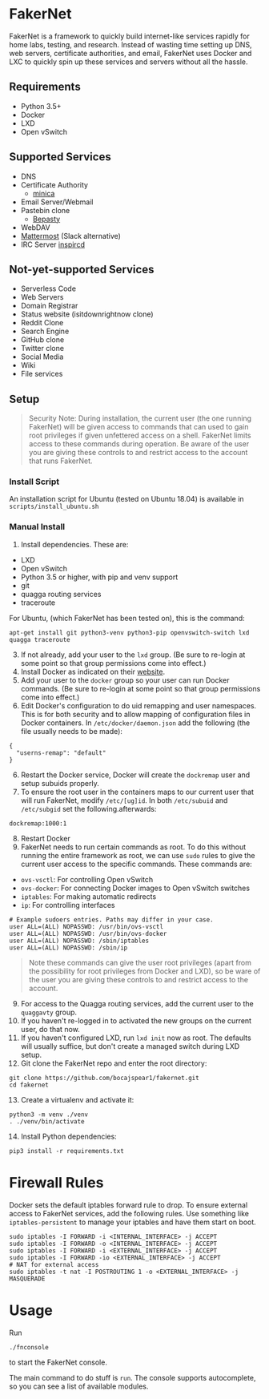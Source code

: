 # FakerNet

FakerNet is a framework to quickly build internet-like services rapidly for home labs, testing, and research. Instead of wasting time setting up DNS, web servers, certificate authorities, and email, FakerNet uses Docker and LXC to quickly spin up these services and servers without all the hassle.

## Requirements

* Python 3.5+
* Docker
* LXD
* Open vSwitch

## Supported Services

* DNS
* Certificate Authority
  * [minica](https://github.com/bocajspear1/minica)
* Email Server/Webmail
* Pastebin clone
  * [Bepasty](https://github.com/bepasty/bepasty-server)
* WebDAV
* [Mattermost](https://mattermost.com/) (Slack alternative)
* IRC Server [inspircd](https://www.inspircd.org/)

## Not-yet-supported Services

* Serverless Code
* Web Servers
* Domain Registrar
* Status website (isitdownrightnow clone)
* Reddit Clone
* Search Engine
* GitHub clone
* Twitter clone
* Social Media
* Wiki
* File services

## Setup

> Security Note: During installation, the current user (the one running FakerNet) will be given access to commands that can used to gain root privileges if given unfettered access on a shell. FakerNet limits access to these commands during operation. Be aware of the user you are giving these controls to and restrict access to the account that runs FakerNet.

### Install Script

An installation script for Ubuntu (tested on Ubuntu 18.04) is available in `scripts/install_ubuntu.sh`

### Manual Install

1. Install dependencies. These are:
* LXD
* Open vSwitch
* Python 3.5 or higher, with pip and venv support
* git
* quagga routing services
* traceroute

For Ubuntu, (which FakerNet has been tested on), this is the command:
```
apt-get install git python3-venv python3-pip openvswitch-switch lxd quagga traceroute
```
3. If not already, add your user to the `lxd` group. (Be sure to re-login at some point so that group permissions come into effect.)
2. Install Docker as indicated on their [website](https://docs.docker.com/install/linux/docker-ce/ubuntu/). 
3. Add your user to the `docker` group so your user can run Docker commands. (Be sure to re-login at some point so that group permissions come into effect.)
4. Edit Docker's configuration to do uid remapping and user namespaces. This is for both security and to allow mapping of configuration files in Docker containers. In `/etc/docker/daemon.json` add the following (the file usually needs to be made):
```
{
  "userns-remap": "default"
}
```
6. Restart the Docker service, Docker will create the `dockremap` user and setup subuids properly. 
7. To ensure the root user in the containers maps to our current user that will run FakerNet, modify `/etc/[ug]id`. In both `/etc/subuid` and `/etc/subgid` set the following.afterwards:
```
dockremap:1000:1
```
8. Restart Docker
9. FakerNet needs to run certain commands as root. To do this without running the entire framework as root, we can use `sudo` rules to give the current user access to the specific commands. These commands are:
  * `ovs-vsctl`: For controlling Open vSwitch
  * `ovs-docker`: For connecting Docker images to Open vSwitch switches
  * `iptables`: For making automatic redirects
  * `ip`: For controlling interfaces

```
# Example sudoers entries. Paths may differ in your case.
user ALL=(ALL) NOPASSWD: /usr/bin/ovs-vsctl
user ALL=(ALL) NOPASSWD: /usr/bin/ovs-docker
user ALL=(ALL) NOPASSWD: /sbin/iptables
user ALL=(ALL) NOPASSWD: /sbin/ip
```
> Note these commands can give the user root privileges (apart from the possibility for root privileges from Docker and LXD), so be ware of the user you are giving these controls to and restrict access to the account.
9. For access to the Quagga routing services, add the current user to the `quaggavty` group.
10. If you haven't re-logged in to activated the new groups on the current user, do that now.
11. If you haven't configured LXD, run `lxd init` now as root. The defaults will usually suffice, but don't create a managed switch during LXD setup.
12. Git clone the FakerNet repo and enter the root directory:
```
git clone https://github.com/bocajspear1/fakernet.git
cd fakernet
```
13. Create a virtualenv and activate it:
```
python3 -m venv ./venv
. ./venv/bin/activate
```
14. Install Python dependencies:
```
pip3 install -r requirements.txt
```

# Firewall Rules

Docker sets the default iptables forward rule to drop. To ensure external access to FakerNet services, add the following rules. Use something like `iptables-persistent` to manage your iptables and have them start on boot.
```
sudo iptables -I FORWARD -i <INTERNAL_INTERFACE> -j ACCEPT
sudo iptables -I FORWARD -o <INTERNAL_INTERFACE> -j ACCEPT
sudo iptables -I FORWARD -i <EXTERNAL_INTERFACE> -j ACCEPT
sudo iptables -I FORWARD -io <EXTERNAL_INTERFACE> -j ACCEPT
# NAT for external access
sudo iptables -t nat -I POSTROUTING 1 -o <EXTERNAL_INTERFACE> -j MASQUERADE
```

# Usage

Run
```
./fnconsole
```
to start the FakerNet console.

The main command to do stuff is `run`. The console supports autocomplete, so you can see a list of available modules.